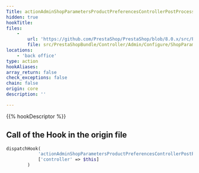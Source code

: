 ```yaml
---
Title: actionAdminShopParametersProductPreferencesControllerPostProcess<HookName>Before
hidden: true
hookTitle: 
files:
    -
        url: 'https://github.com/PrestaShop/PrestaShop/blob/8.0.x/src/PrestaShopBundle/Controller/Admin/Configure/ShopParameters/ProductPreferencesController.php'
        file: src/PrestaShopBundle/Controller/Admin/Configure/ShopParameters/ProductPreferencesController.php
locations:
    - 'back office'
type: action
hookAliases: 
array_return: false
check_exceptions: false
chain: false
origin: core
description: ''

---
```


{{% hookDescriptor %}}

## Call of the Hook in the origin file

```php
dispatchHook(
            'actionAdminShopParametersProductPreferencesControllerPostProcess' . $hookName . 'Before',
            ['controller' => $this]
        )
```
